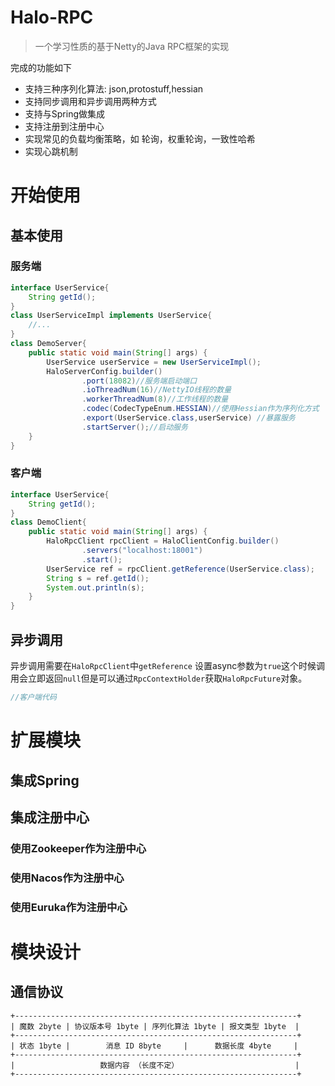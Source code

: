 # Halo-RPC
 > 一个学习性质的基于Netty的Java RPC框架的实现

完成的功能如下
+ 支持三种序列化算法: json,protostuff,hessian
+ 支持同步调用和异步调用两种方式
+ 支持与Spring做集成
+ 支持注册到注册中心
+ 实现常见的负载均衡策略，如 轮询，权重轮询，一致性哈希
+ 实现心跳机制

# 开始使用
## 基本使用
### 服务端
```java
interface UserService{
    String getId();
}
class UserServiceImpl implements UserService{
    //...
}
class DemoServer{
    public static void main(String[] args) {
        UserService userService = new UserServiceImpl();
        HaloServerConfig.builder()
                .port(18082)//服务端启动端口
                .ioThreadNum(16)//NettyIO线程的数量
                .workerThreadNum(8)//工作线程的数量
                .codec(CodecTypeEnum.HESSIAN)//使用Hessian作为序列化方式
                .export(UserService.class,userService) //暴露服务
                .startServer();//启动服务
    }
}
```
### 客户端
```java
interface UserService{
    String getId();
}
class DemoClient{
    public static void main(String[] args) {
        HaloRpcClient rpcClient = HaloClientConfig.builder()
                .servers("localhost:18001")
                .start();
        UserService ref = rpcClient.getReference(UserService.class);
        String s = ref.getId();
        System.out.println(s);
    }
}
```
## 异步调用
异步调用需要在`HaloRpcClient`中`getReference` 设置async参数为`true`这个时候调用会立即返回`null`但是可以通过`RpcContextHolder`获取`HaloRpcFuture`对象。
```java
//客户端代码

```
# 扩展模块
## 集成Spring

## 集成注册中心
### 使用Zookeeper作为注册中心
### 使用Nacos作为注册中心
### 使用Euruka作为注册中心
# 模块设计
## 通信协议
```text
+---------------------------------------------------------------+
| 魔数 2byte | 协议版本号 1byte | 序列化算法 1byte | 报文类型 1byte  |
+---------------------------------------------------------------+
| 状态 1byte |        消息 ID 8byte     |      数据长度 4byte     |
+---------------------------------------------------------------+
|                   数据内容 （长度不定）                          |
+---------------------------------------------------------------+
```



